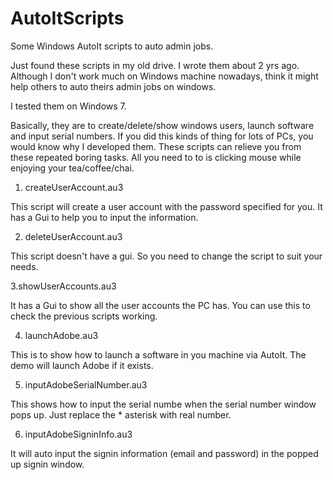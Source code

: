 AutoItScripts
=============

Some Windows AutoIt scripts to auto admin jobs.

Just found these scripts in my old drive. I wrote them about 2 yrs ago. Although I don't work much on Windows machine nowadays, think it might help others to auto theirs admin jobs on windows.

I tested them on Windows 7.

Basically, they are to create/delete/show windows users, launch software and input serial numbers. If you did this kinds of thing for lots of PCs, you would know why I developed them. These scripts can relieve you from these repeated boring tasks. All you need to to is clicking mouse while enjoying your tea/coffee/chai.

1. createUserAccount.au3

  This script will create a user account with the password specified for you. It has a Gui to help you to input the information.

2. deleteUserAccount.au3
  
  This script doesn't have a gui. So you need to change the script to suit your needs.

3.showUserAccounts.au3

  It has a Gui to show all the user accounts the PC has. You can use this to check the previous scripts working.
  
4. launchAdobe.au3

  This is to show how to launch a software in you machine via AutoIt. The demo will launch Adobe if it exists.
  
5. inputAdobeSerialNumber.au3

  This shows how to input the serial numbe when the serial number window pops up. Just replace the * asterisk with real number.
  
6. inputAdobeSigninInfo.au3
  
  It will auto input the signin information (email and password) in the popped up signin window.

